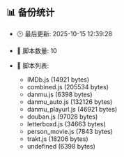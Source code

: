 ## 📊 备份统计

- 🕒 最后更新: 2025-10-15 12:39:28
- 📁 脚本数量: 10
- 📄 脚本列表:

  - IMDb.js (14921 bytes)
  - combined.js (205534 bytes)
  - danmu.js (6398 bytes)
  - danmu_auto.js (132126 bytes)
  - danmu_playurl.js (46921 bytes)
  - douban.js (97028 bytes)
  - letterboxd.js (34663 bytes)
  - person_movie.js (7843 bytes)
  - trakt.js (18206 bytes)
  - undefined (6398 bytes)
